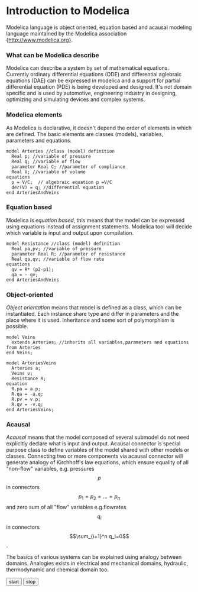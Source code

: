 Introduction to Modelica
========================

Modelica language is object oriented, equation based and acausal modeling language maintained by the Modelica association {http://www.modelica.org}.

### What can be Modelica describe

Modelica can describe a system by set of mathematical equations. Currently ordinary differential equations (ODE) and differential aglebraic equations (DAE) can be expressed in modelica and a support for partial differential equation (PDE) is being developed and designed. It's not domain specific and is used by automotive, engineering industry in designing, optimizing and simulating devices and complex systems.

### Modelica elements

As Modelica is declarative, it doesn't depend the order of elements in which are defined. The basic elements are classes (models), variables, parameters and equations. 

```modelica
model Arteries //class (model) definition
  Real p; //variable of pressure
  Real q; //variable of flow
  parameter Real C; //parameter of compliance
  Real V; //variable of volume
equations
  p = V/C;  // algebraic equation p =V/C
  der(V) = q; //differential equation 
end ArteriesAndVeins
``````

### Equation based
Modelica is *equation based*, this means that the model can be expressed using equations instead of assignment statements. Modelica tool will decide which variable is input and output upon compilation.
``````
model Resistance //class (model) definition
  Real pa,pv; //variable of pressure
  parameter Real R; //parameter of resistance
  Real qa,qv; //variable of flow rate
equations
  qv = R* (p2-p1);
  qa = - qv;
end ArteriesAndVeins
``````

### Object-oriented
*Object orientation* means that model is defined as a class, which can be instantiated. Each instance share type and differ in parameters and the place where it is used. Inheritance and some sort of polymorphism is possible.

```modelica
model Veins
  extends Arteries; //inherits all variables,parameters and equations from Arteries
end Veins;

model ArteriesVeins
  Arteries a;
  Veins v;
  Resistance R;
equation
  R.pa = a.p;
  R.qa = -a.q;
  R.pv = v.p;
  R.qv = -v.q;
end ArteriesVeins;
```

### Acausal

*Acausal* means that the model composed of several submodel do not need explicitly declare what is input and output. Acausal connector is special purpose class to define variables of the model shared with other models or classes. Connecting two or more components via acausal connector will generate analogy of Kirchhoff's law equations, which ensure equality of all "non-flow" variables, e.g. pressures $$p$$ in connectors 
$$p_1=p_2=\ldots =p_n
$$
and zero sum of all "flow" variables e.g.flowrates $$q_i$$ in connectors
$$\sum_{i=1}^n q_i=0$$.

The basics of various systems can be explained using analogy between domains.
Analogies exists in electrical and mechanical domains, hydraulic, thermodynamic and chemical domain too.

<script type="text/javascript" src="dygraph-combined.js">
</script>

<script type="text/javascript"  src="edit/master/dygraph-combined.js">
</script>


<div>
<button onclick="startSim();">start</button>
<button onclick="stopSim();">stop</button>
<div id="graph1"></div>
<script>
     var data = [];

      var t = new Date();
      for (var i = 10; i >= 0; i--) {
        var x = new Date(t.getTime() - i * 1000);
        data.push([x, Math.random()]);
      }

      var g = new Dygraph(document.getElementById("graph1"), data,
                          {
                            drawPoints: true,
                            showRoller: true,
                            valueRange: [0.0, 1.2],
                            labels: ['Time', 'Random']
                          });
function startSim() {
        window.intervalId = setInterval(function() {
        var x = new Date();  // current time
        var y = Math.random();
        data.push([x, y]);
        g.updateOptions( { 'file': data } );
        }, 1000);
      }
      
      function stopSim() {
          clearInterval(window.intervalId);
      
      }
</script>

</div>







